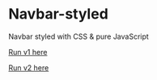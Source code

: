 # Navbar-styled
Navbar styled with CSS & pure JavaScript

[Run v1 here](https://navbar-styled.rodrigocosta34.repl.co/)

[Run v2 here](https://navbarv2.rodrigocosta34.repl.co/)
